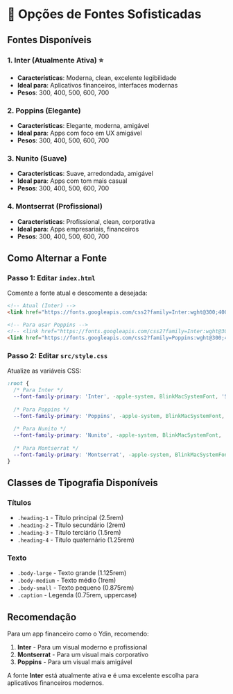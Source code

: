 # 🎨 Opções de Fontes Sofisticadas

## Fontes Disponíveis

### 1. **Inter** (Atualmente Ativa) ⭐
- **Características**: Moderna, clean, excelente legibilidade
- **Ideal para**: Aplicativos financeiros, interfaces modernas
- **Pesos**: 300, 400, 500, 600, 700

### 2. **Poppins** (Elegante)
- **Características**: Elegante, moderna, amigável
- **Ideal para**: Apps com foco em UX amigável
- **Pesos**: 300, 400, 500, 600, 700

### 3. **Nunito** (Suave)
- **Características**: Suave, arredondada, amigável
- **Ideal para**: Apps com tom mais casual
- **Pesos**: 300, 400, 500, 600, 700

### 4. **Montserrat** (Profissional)
- **Características**: Profissional, clean, corporativa
- **Ideal para**: Apps empresariais, financeiros
- **Pesos**: 300, 400, 500, 600, 700

## Como Alternar a Fonte

### Passo 1: Editar `index.html`
Comente a fonte atual e descomente a desejada:

```html
<!-- Atual (Inter) -->
<link href="https://fonts.googleapis.com/css2?family=Inter:wght@300;400;500;600;700&display=swap" rel="stylesheet">

<!-- Para usar Poppins -->
<!-- <link href="https://fonts.googleapis.com/css2?family=Inter:wght@300;400;500;600;700&display=swap" rel="stylesheet"> -->
<link href="https://fonts.googleapis.com/css2?family=Poppins:wght@300;400;500;600;700&display=swap" rel="stylesheet">
```

### Passo 2: Editar `src/style.css`
Atualize as variáveis CSS:

```css
:root {
  /* Para Inter */
  --font-family-primary: 'Inter', -apple-system, BlinkMacSystemFont, 'Segoe UI', Roboto, sans-serif;
  
  /* Para Poppins */
  --font-family-primary: 'Poppins', -apple-system, BlinkMacSystemFont, 'Segoe UI', Roboto, sans-serif;
  
  /* Para Nunito */
  --font-family-primary: 'Nunito', -apple-system, BlinkMacSystemFont, 'Segoe UI', Roboto, sans-serif;
  
  /* Para Montserrat */
  --font-family-primary: 'Montserrat', -apple-system, BlinkMacSystemFont, 'Segoe UI', Roboto, sans-serif;
}
```

## Classes de Tipografia Disponíveis

### Títulos
- `.heading-1` - Título principal (2.5rem)
- `.heading-2` - Título secundário (2rem)
- `.heading-3` - Título terciário (1.5rem)
- `.heading-4` - Título quaternário (1.25rem)

### Texto
- `.body-large` - Texto grande (1.125rem)
- `.body-medium` - Texto médio (1rem)
- `.body-small` - Texto pequeno (0.875rem)
- `.caption` - Legenda (0.75rem, uppercase)

## Recomendação

Para um app financeiro como o Ydin, recomendo:
1. **Inter** - Para um visual moderno e profissional
2. **Montserrat** - Para um visual mais corporativo
3. **Poppins** - Para um visual mais amigável

A fonte **Inter** está atualmente ativa e é uma excelente escolha para aplicativos financeiros modernos. 